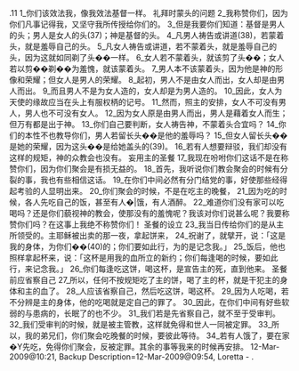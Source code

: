 .11 
1_你们该效法我，像我效法基督一样。 
礼拜时蒙头的问题 
2_我称赞你们，因为你们凡事记得我，又坚守我所传授给你们的。 3_但是我要你们知道：基督是男人的头；男人是女人的头(37)；神是基督的头。 4_凡男人祷告或讲道(38)，若蒙着头，就是羞辱自己的头。 5_凡女人祷告或讲道，若不蒙着头，就是羞辱自己的头，因为这就如同剃了头��一样。 6_女人若不蒙着头，就该剪了头��；女人若以剪��剃��为羞愧，就该蒙着头。 7_男人本不该蒙着头，因为他是神的形像和荣耀；但女人是男人的荣耀。 8_起初，男人不是由女人而出，女人却是由男人而出。 9_而且男人不是为女人造的，女人却是为男人造的。 10_因此，女人为天使的缘故应当在头上有服权柄的记号。 11_然而，照主的安排，女人不可没有男人，男人也不可没有女人。 12_因为女人原是由男人而出，男人是藉着女人而生；但万有都是出于神。 
13_你们自己要判断，女人祷告神，不蒙着头合宜吗？ 14_你们的本性不也教导你们，男人若留长头��是他的羞辱吗？ 15_但女人留长头��是她的荣耀，因为这头��是给她盖头的(39)。 16_若有人想要辩驳，我们却没有这样的规矩，神的众教会也没有。 
妄用主的圣餐 
17_我现在吩咐你们这话不是在称赞你们，因为你们聚会是有损无益的。 18_首先，我听说你们教会聚会的时候有分裂的事，我也有些相信这话。 19_在你们中间必然有分门结党的事，好使那些经得起考验的人显明出来。 20_你们聚会的时候，不是在吃主的晚餐， 21_因为吃的时候，各人先吃自己的饭，甚至有人�|饿，有人酒醉。 22_难道你们没有家可以吃喝吗？还是你们藐视神的教会，使那没有的羞愧呢？我该对你们说甚么呢？我要称赞你们吗？在这事上我绝不称赞你们！ 
圣餐的设立 
23_我当日传给你们的是从主所领受的。主耶稣被出卖的那一夜，拿起饼来， 24_祝谢了，就擘开，说：「这是我的身体，为你们��(40)的；你们要如此行，为的是记念我。」 25_饭后，他也照样拿起杯来，说：「这杯是用我的血所立的新约；你们每逢喝的时候，要如此行，来记念我。」 26_你们每逢吃这饼，喝这杯，是宣告主的死，直到他来。 
圣餐前应省察自己 
27_所以，任何不按规矩吃了主的饼，喝了主的杯，就是干犯主的身体和主的血了。 28_人应该省察自己，然后吃这饼，喝这杯。 29_因为人吃喝，若不分辨是主的身体，他的吃喝就是定自己的罪了。 30_因此，在你们中间有好些软弱的与患病的，长眠了的也不少。 31_我们若是先省察自己，就不至于受审判。 32_我们受审判的时候，就是被主管教，这样就免得和世人一同被定罪。 
33_所以，我的弟兄们，你们聚会吃晚餐的时候，要彼此等待。 34_若有人饿了，要在家�Y先吃，免得你们聚会，反被定罪。其余的事等我来的时候再安排。 
12-Mar-2009@10:21, Backup Description=12-Mar-2009@09:54, Loretta - 
.